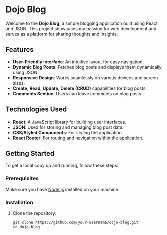 # Dojo Blog  

Welcome to the **Dojo Blog**, a simple blogging application built using React and JSON. This project showcases my passion for web development and serves as a platform for sharing thoughts and insights.  

## Features  

- **User-Friendly Interface**: An intuitive layout for easy navigation.  
- **Dynamic Blog Posts**: Fetches blog posts and displays them dynamically using JSON.  
- **Responsive Design**: Works seamlessly on various devices and screen sizes.  
- **Create, Read, Update, Delete (CRUD)** capabilities for blog posts.  
- **Comments Section**: Users can leave comments on blog posts.  

## Technologies Used  

- **React**: A JavaScript library for building user interfaces.  
- **JSON**: Used for storing and managing blog post data.  
- **CSS/Styled Components**: For styling the application.  
- **React Router**: For routing and navigation within the application.  

## Getting Started  

To get a local copy up and running, follow these steps:  

### Prerequisites  

Make sure you have [Node.js](https://nodejs.org/) installed on your machine.  

### Installation  

1. Clone the repository:  
   ```bash  
   git clone https://github.com/your-username/dojo-blog.git  
   cd dojo-blog

